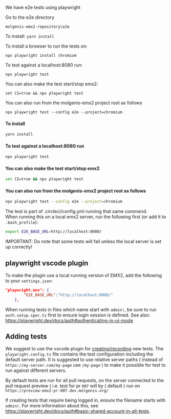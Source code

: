 We have e2e tests using playwright

Go to the e2e directory

`molgenis-emx2-repository\e2e`

To install:
`yarn install`

To install a browser to run the tests on:

`npx playwright install chromium`

To test against a localhost:8080 run:

`npx playwright test`

You can also make the test start/stop emx2:

`set CI=true && npx playwright test`

You can also run from the molgenis-emx2 project root as follows

`npx playwright test --config e2e --project=chromium`

#### To install
```bash
yarn install
```

#### To test against a localhost:8080 run
```bash
npx playwright test
```

#### You can also make the test start/stop emx2
```bash
set CI=true && npx playwright test
```

#### You can also run from the molgenis-emx2 project root as follows
```bash
npx playwright test --config e2e --project=chromium
```

The test is part of .circleci/config.yml running that same command.  
When running this on a local emx2 server, run the following first (or add it to `.bash_profile`):
```bash
export E2E_BASE_URL=http://localhost:8080/
```
IMPORTANT: Do note that some tests will fail unless the local server is set up correctly!

## playwright vscode plugin


To make the plugin use a local running version of EMX2, add the following to your `settings.json`:

```json
"playwright.env": {
        "E2E_BASE_URL":"http://localhost:8080/"
    }, 
```

When running tests in files which name start with `admin!`, be sure to run `auth.setup.spec.ts` first to ensure login session is defined. See also: https://playwright.dev/docs/auth#authenticating-in-ui-mode

## Adding tests

We suggest to use the vscode plugin for [creating/recording](https://playwright.dev/docs/codegen) new tests. The `playwright.config.ts` file contains the test configuration including the default server path. It is suggested to use relative server paths ( instead of `https://my-server.com/my-page` use `/my-page` ) to make it possible for test to run against different servers.

By default tests are run for all pull requests, on the server connected to the pull request preview ( i.e. test for pr `007` will  by ( default ) run on `https://preview-emx2-pr-007.dev.molgenis.org/`

If creating tests that require being logged in, ensure the filename starts with `admin!`. For more information about this, see https://playwright.dev/docs/auth#basic-shared-account-in-all-tests.

